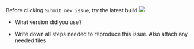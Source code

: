 Before clicking `Submit new issue`, try the latest build [![](https://github.com/dnSpyEx/dnSpy/workflows/GitHub%20CI/badge.svg)](https://github.com/dnSpyEx/dnSpy/actions)

- What version did you use?

- Write down all steps needed to reproduce this issue. Also attach any needed files.
